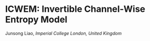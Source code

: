 # ICWEM: Invertible Channel-Wise Entropy Model
Junsong Liao, *Imperial College London, United Kingdom*
